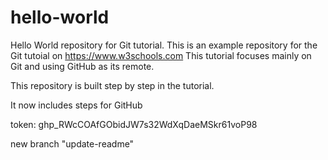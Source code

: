 # hello-world
Hello World repository for Git tutorial. This is an example repository for the Git tutoial on https://www.w3schools.com
This tutorial focuses mainly on Git and using GitHub as its remote.

This repository is built step by step in the tutorial.

It now includes steps for GitHub

token: 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

new branch "update-readme"
